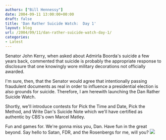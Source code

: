 ```yaml
---
authors: ["Bill Hennessy"]
date: 2004-09-11 13:00:00+00:00
draft: false
title: 'Dan Rather Suicide Watch:  Day 1'
layout: blog
url: /2004/09/11/dan-rather-suicide-watch-day-1/
categories:
- Latest
---
```


Senator John Kerry, when asked about Admirla Boorda's suicide a few years back, commented that suicide is probably the appropriate response to disclosure that one knowingly wore military decorations not officially awarded.  
  
I'm sure, then, that the Senator would agree that intentionally passing fraudulent documents as real in order to influence a presidential election is also grounds for suicide.  Therefore, I am herewith launching the Dan Rather Suicide Watch.    
  
Shortly, we'll introduce contests for Pick the Time and Date, Pick the Method, and Write Dan's Suicide Note which we'll have certified as authentic by CBS's own Marcel Matley.    
  
Fun and games for.  We're gonna miss you, Dan.  Have fun in the great beyond.  Say hello to Satan, FDR, and the Rosenbergs for me, will you?  ![](https://blog.billhennessy.com/aggbug.aspx?PostID=570)


